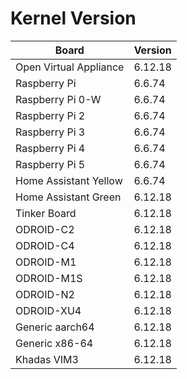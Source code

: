 
# Kernel Version

| Board | Version |
|-------|---------|
| Open Virtual Appliance | 6.12.18 |
| Raspberry Pi | 6.6.74 |
| Raspberry Pi 0-W | 6.6.74 |
| Raspberry Pi 2 | 6.6.74 |
| Raspberry Pi 3 | 6.6.74 |
| Raspberry Pi 4 | 6.6.74 |
| Raspberry Pi 5 | 6.6.74 |
| Home Assistant Yellow | 6.6.74 |
| Home Assistant Green | 6.12.18 |
| Tinker Board | 6.12.18 |
| ODROID-C2 | 6.12.18 |
| ODROID-C4 | 6.12.18 |
| ODROID-M1 | 6.12.18 |
| ODROID-M1S | 6.12.18 |
| ODROID-N2 | 6.12.18 |
| ODROID-XU4 | 6.12.18 |
| Generic aarch64 | 6.12.18 |
| Generic x86-64 | 6.12.18 |
| Khadas VIM3 | 6.12.18 |
